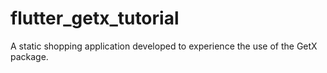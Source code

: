 # flutter_getx_tutorial
A static shopping application developed to experience the use of the GetX package.
